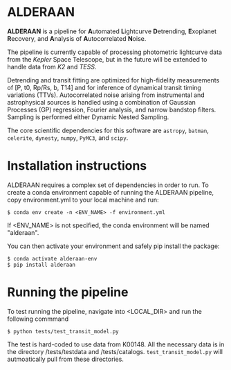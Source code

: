 # ALDERAAN
**ALDERAAN** is a pipeline for **A**utomated **L**ightcurve **D**etrending, **E**xoplanet **R**ecovery, and **A**nalysis of **A**utocorrelated **N**oise.

The pipeline is currently capable of processing photometric lightcurve data from the *Kepler* Space Telescope, but in the future will be extended to handle data from *K2* and *TESS*.

Detrending and transit fitting are optimized for high-fidelity measurements of [P, t0, Rp/Rs, b, T14] and for inference of dynamical transit timing variations (TTVs). Autocorrelated noise arising from instrumental and astrophysical sources is handled using a combination of Gaussian Processes (GP) regression, Fourier analysis, and narrow bandstop filters. Sampling is performed either Dynamic Nested Sampling.

The core scientific dependencies for this software are  ``astropy``, ``batman``, ``celerite``, ``dynesty``, ``numpy``, ``PyMC3``, and ``scipy``.


# Installation instructions

ALDERAAN requires a complex set of dependencies in order to run. To create a conda environment capable of running the ALDERAAN pipeline, copy environment.yml to your local machine and run:

```
$ conda env create -n <ENV_NAME> -f environment.yml

```
If <ENV_NAME> is not specified, the conda environment will be named "alderaan".

You can then activate your environment and safely pip install the package:

```
$ conda activate alderaan-env
$ pip install alderaan
```




# Running the pipeline

To test running the pipeline, navigate into <LOCAL_DIR> and run the following commmand

```
$ python tests/test_transit_model.py
```

The test is hard-coded to use data from K00148. All the necessary data is in the directory /tests/testdata and /tests/catalogs. `test_transit_model.py` will autmoatically pull from these directories.
